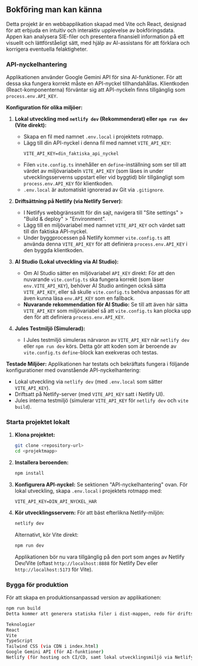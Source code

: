 ## Bokföring man kan känna

Detta projekt är en webbapplikation skapad med Vite och React, designad för att erbjuda en intuitiv och interaktiv upplevelse av bokföringsdata. Appen kan analysera SIE-filer och presentera finansiell information på ett visuellt och lättförståeligt sätt, med hjälp av AI-assistans för att förklara och korrigera eventuella felaktigheter.

### API-nyckelhantering

Applikationen använder Google Gemini API för sina AI-funktioner. För att dessa ska fungera korrekt måste en API-nyckel tillhandahållas. Klientkoden (React-komponenterna) förväntar sig att API-nyckeln finns tillgänglig som `process.env.API_KEY`.

**Konfiguration för olika miljöer:**

1.  **Lokal utveckling med `netlify dev` (Rekommenderat) eller `npm run dev` (Vite direkt):**
    *   Skapa en fil med namnet `.env.local` i projektets rotmapp.
    *   Lägg till din API-nyckel i denna fil med namnet `VITE_API_KEY`:
        ```
        VITE_API_KEY=din_faktiska_api_nyckel
        ```
    *   Filen `vite.config.ts` innehåller en `define`-inställning som ser till att värdet av miljövariabeln `VITE_API_KEY` (som läses in under utvecklingsserverns uppstart eller vid byggtid) blir tillgängligt som `process.env.API_KEY` för klientkoden.
    *   `.env.local` är automatiskt ignorerad av Git via `.gitignore`.

2.  **Driftsättning på Netlify (via Netlify Server):**
    *   I Netlifys webbgränssnitt för din sajt, navigera till "Site settings" > "Build & deploy" > "Environment".
    *   Lägg till en miljövariabel med namnet `VITE_API_KEY` och värdet satt till din faktiska API-nyckel.
    *   Under byggprocessen på Netlify kommer `vite.config.ts` att använda denna `VITE_API_KEY` för att definiera `process.env.API_KEY` i den byggda klientkoden.

3.  **AI Studio (Lokal utveckling via AI Studio):**
    *   Om AI Studio sätter en miljövariabel `API_KEY` direkt: För att den nuvarande `vite.config.ts` ska fungera korrekt (som läser `env.VITE_API_KEY`), behöver AI Studio antingen också sätta `VITE_API_KEY`, eller så skulle `vite.config.ts` behöva anpassas för att även kunna läsa `env.API_KEY` som en fallback.
    *   **Nuvarande rekommendation för AI Studio:** Se till att även här sätta `VITE_API_KEY` som miljövariabel så att `vite.config.ts` kan plocka upp den för att definiera `process.env.API_KEY`.

4.  **Jules Testmiljö (Simulerad):**
    *   I Jules testmiljö simuleras närvaron av `VITE_API_KEY` när `netlify dev` eller `npm run dev` körs. Detta gör att koden som är beroende av `vite.config.ts` `define`-block kan exekveras och testas.

**Testade Miljöer:**
Applikationen har testats och bekräftats fungera i följande konfigurationer med ovanstående API-nyckelhantering:
*   Lokal utveckling via `netlify dev` (med `.env.local` som sätter `VITE_API_KEY`).
*   Driftsatt på Netlify-server (med `VITE_API_KEY` satt i Netlify UI).
*   Jules interna testmiljö (simulerar `VITE_API_KEY` för `netlify dev` och `vite build`).

### Starta projektet lokalt

1.  **Klona projektet:**
    ```bash
    git clone <repository-url>
    cd <projektmapp>
    ```

2.  **Installera beroenden:**
    ```bash
    npm install
    ```

3.  **Konfigurera API-nyckel:** Se sektionen "API-nyckelhantering" ovan. För lokal utveckling, skapa `.env.local` i projektets rotmapp med:
    ```
    VITE_API_KEY=DIN_API_NYCKEL_HAR
    ```

4.  **Kör utvecklingsservern:**
    För att bäst efterlikna Netlify-miljön:
    ```bash
    netlify dev
    ```
    Alternativt, kör Vite direkt:
    ```bash
    npm run dev
    ```
    Applikationen bör nu vara tillgänglig på den port som anges av Netlify Dev/Vite (oftast `http://localhost:8888` för Netlify Dev eller `http://localhost:5173` för Vite).

### Bygga för produktion

För att skapa en produktionsanpassad version av applikationen:

```bash
npm run build
Detta kommer att generera statiska filer i dist-mappen, redo för driftsättning. tsc körs först för typkontroll, följt av vite build.

Teknologier
React
Vite
TypeScript
Tailwind CSS (via CDN i index.html)
Google Gemini API (för AI-funktioner)
Netlify (för hosting och CI/CD, samt lokal utvecklingsmiljö via Netlify CLI)
